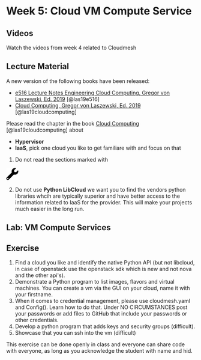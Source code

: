 # Week 5: Cloud VM Compute Service

## Videos

Watch the videos from week 4 related to Cloudmesh

## Lecture Material

A new version of the following books have been released:

* [e516 Lecture Notes Engineering Cloud Computing, Gregor von Laszewski, Ed. 2019](https://laszewski.github.io/book/e516/) [@las19e516]
* [Cloud Computing, Gregor von Laszewski, Ed. 2019](https://laszewski.github.io/book/cloud/) [@las19cloudcomputing]

Please read the chapter in the book [Cloud Computing](https://laszewski.github.io/book/cloud/) [@las19cloudcomputing]
about 

* **Hypervisor**
* **IaaS**, pick one cloud you like to get familiare with and focus on that


1. Do not read the sections marked with 

![Construction](images/construction.png) 

2. Do not use **Python LibCloud** we want you to find the vendors python
libraries whcih are typically superior and have better access to the
information related to IaaS for the provider. This will make your
projects much easier in the long run.

## Lab: VM Compute Services

## Exercise 

1. Find a cloud you like and identify the native Python API (but not 
   libcloud, in case of openstack use the openstack sdk which is new
   and not nova and the other api's).
2. Demonstrate a Python program to list images, flavors and virtual 
   machines. You can create a vm via the GUI on your cloud, name it
   with your firstname.
3. When it comes to credential management, please use cloudmesh.yaml 
   and Config(). Learn how to do that. Under NO CIRCUMSTANCES post your 
   passwords or add files to GitHub that include your passwords or other credentials.
4. Develop a python program that adds keys and security groups (difficult).
5. Showcase that you can ssh into the vm (difficult)

This exercise can be done openly in class and everyone can share code
with everyone, as long as you acknowledge the student with name and hid.

